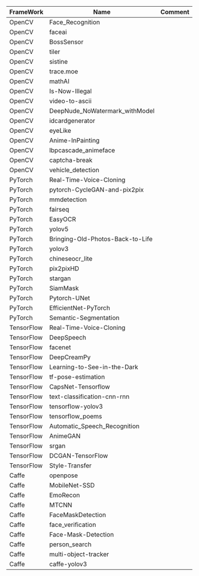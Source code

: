 |FrameWork|Name|Comment|
|---------|----|-------|
|OpenCV|Face_Recognition||
|OpenCV|faceai||
|OpenCV|BossSensor||
|OpenCV|tiler||
|OpenCV|sistine||
|OpenCV|trace.moe||
|OpenCV|mathAI||
|OpenCV|Is-Now-Illegal||
|OpenCV|video-to-ascii||
|OpenCV|DeepNude_NoWatermark_withModel||
|OpenCV|idcardgenerator||
|OpenCV|eyeLike||
|OpenCV|Anime-InPainting||
|OpenCV|lbpcascade_animeface||
|OpenCV|captcha-break||
|OpenCV|vehicle_detection||
|PyTorch|Real-Time-Voice-Cloning||
|PyTorch|pytorch-CycleGAN-and-pix2pix||
|PyTorch|mmdetection||
|PyTorch|fairseq||
|PyTorch|EasyOCR||
|PyTorch|yolov5||
|PyTorch|Bringing-Old-Photos-Back-to-Life||
|PyTorch|yolov3||
|PyTorch|chineseocr_lite||
|PyTorch|pix2pixHD||
|PyTorch|stargan||
|PyTorch|SiamMask||
|PyTorch|Pytorch-UNet||
|PyTorch|EfficientNet-PyTorch||
|PyTorch|Semantic-Segmentation||
|TensorFlow|Real-Time-Voice-Cloning||
|TensorFlow|DeepSpeech||
|TensorFlow|facenet||
|TensorFlow|DeepCreamPy||
|TensorFlow|Learning-to-See-in-the-Dark||
|TensorFlow|tf-pose-estimation||
|TensorFlow|CapsNet-Tensorflow||
|TensorFlow|text-classification-cnn-rnn||
|TensorFlow|tensorflow-yolov3||
|TensorFlow|tensorflow_poems||
|TensorFlow|Automatic_Speech_Recognition||
|TensorFlow|AnimeGAN||
|TensorFlow|srgan||
|TensorFlow|DCGAN-TensorFlow||
|TensorFlow|Style-Transfer||
|Caffe|openpose||
|Caffe|MobileNet-SSD||
|Caffe|EmoRecon||
|Caffe|MTCNN||
|Caffe|FaceMaskDetection||
|Caffe|face_verification||
|Caffe|Face-Mask-Detection||
|Caffe|person_search||
|Caffe|multi-object-tracker||
|Caffe|caffe-yolov3||
